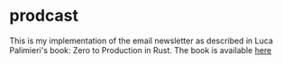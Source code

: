 # prodcast

This is my implementation of the email newsletter as described in Luca Palimieri's book: Zero to Production in Rust. The book is available [here](https://www.zero2prod.com/index.html?country_code=US)
